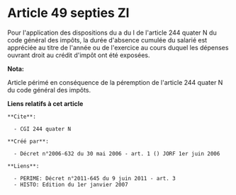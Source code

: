 # Article 49 septies ZI

Pour l'application des dispositions du a du I de l'article 244 quater N du code général des impôts, la durée d'absence
cumulée du salarié est appréciée au titre de l'année ou de l'exercice au cours duquel les dépenses ouvrant droit au crédit
d'impôt ont été exposées.

**Nota:**

Article périmé en conséquence de la péremption de l'article 244 quater N du code général des impôts.

**Liens relatifs à cet article**

	**Cite**:

	  - CGI 244 quater N

	**Créé par**:

	  - Décret n°2006-632 du 30 mai 2006 - art. 1 () JORF 1er juin 2006

	**Liens**:

	  - PERIME: Décret n°2011-645 du 9 juin 2011 - art. 3
	  - HISTO: Edition du 1er janvier 2007

